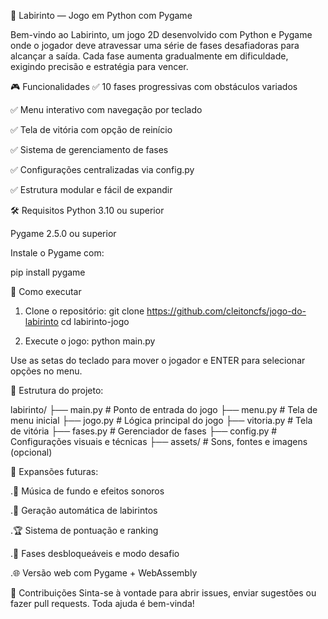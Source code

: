 🧩 Labirinto — Jogo em Python com Pygame

Bem-vindo ao Labirinto, um jogo 2D desenvolvido com Python e Pygame onde o jogador deve atravessar uma série de fases desafiadoras para alcançar a saída. Cada fase aumenta gradualmente em dificuldade, exigindo precisão e estratégia para vencer.

🎮 Funcionalidades
✅ 10 fases progressivas com obstáculos variados

✅ Menu interativo com navegação por teclado

✅ Tela de vitória com opção de reinício

✅ Sistema de gerenciamento de fases

✅ Configurações centralizadas via config.py

✅ Estrutura modular e fácil de expandir

🛠️ Requisitos
Python 3.10 ou superior

Pygame 2.5.0 ou superior

Instale o Pygame com:

pip install pygame

🚀 Como executar

1. Clone o repositório:
   git clone https://github.com/cleitoncfs/jogo-do-labirinto
   cd labirinto-jogo

2. Execute o jogo:
   python main.py

Use as setas do teclado para mover o jogador e ENTER para selecionar opções no menu.

📁 Estrutura do projeto:

labirinto/
├── main.py # Ponto de entrada do jogo
├── menu.py # Tela de menu inicial
├── jogo.py # Lógica principal do jogo
├── vitoria.py # Tela de vitória
├── fases.py # Gerenciador de fases
├── config.py # Configurações visuais e técnicas
├── assets/ # Sons, fontes e imagens (opcional)

🧠 Expansões futuras:

.🎵 Música de fundo e efeitos sonoros

.🧱 Geração automática de labirintos

.🏆 Sistema de pontuação e ranking

.🧩 Fases desbloqueáveis e modo desafio

.🌐 Versão web com Pygame + WebAssembly

🤝 Contribuições
Sinta-se à vontade para abrir issues, enviar sugestões ou fazer pull requests. Toda ajuda é bem-vinda!
